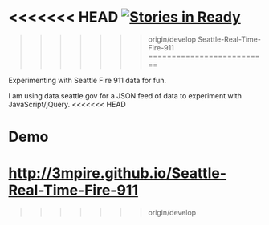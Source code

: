 <<<<<<< HEAD
[![Stories in Ready](https://badge.waffle.io/3mpire/seattle-real-time-fire-911.png?label=ready&title=Ready)](https://waffle.io/3mpire/seattle-real-time-fire-911)
=======
>>>>>>> origin/develop
Seattle-Real-Time-Fire-911
==========================

Experimenting with Seattle Fire 911 data for fun.

I am using data.seattle.gov for a JSON feed of data to experiment with JavaScript/jQuery.
<<<<<<< HEAD

Demo
====

http://3mpire.github.io/Seattle-Real-Time-Fire-911
=======
>>>>>>> origin/develop
